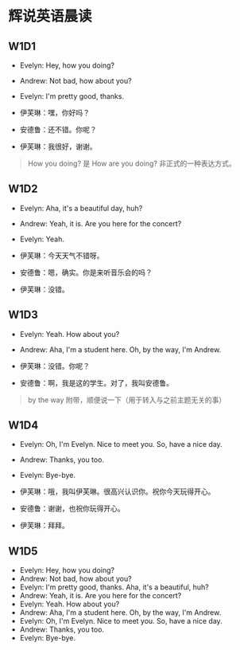# 辉说英语晨读

## W1D1

- Evelyn: Hey, how you doing?
- Andrew: Not bad, how about you?
- Evelyn: I'm pretty good, thanks.

- 伊芙琳：嘿，你好吗？
- 安德鲁：还不错。你呢？
- 伊芙琳：我很好，谢谢。

> How you doing? 是 How are you doing? 非正式的一种表达方式。

## W1D2

- Evelyn: Aha, it's a beautiful day, huh?
- Andrew: Yeah, it is. Are you here for the concert?
- Evelyn: Yeah.

- 伊芙琳：今天天气不错呀。
- 安德鲁：嗯，确实。你是来听音乐会的吗？
- 伊芙琳：没错。

## W1D3

- Evelyn: Yeah. How about you?
- Andrew: Aha, I'm a student here. Oh, by the way, I'm Andrew.

- 伊芙琳：没错。你呢？
- 安德鲁：啊，我是这的学生。对了，我叫安德鲁。

> by the way 附带，顺便说一下（用于转入与之前主题无关的事）

## W1D4

- Evelyn: Oh, I'm Evelyn. Nice to meet you. So, have a nice day.
- Andrew: Thanks, you too.
- Evelyn: Bye-bye.

- 伊芙琳：哦，我叫伊芙琳。很高兴认识你。祝你今天玩得开心。
- 安德鲁：谢谢，也祝你玩得开心。
- 伊芙琳：拜拜。


## W1D5

- Evelyn: Hey, how you doing?
- Andrew: Not bad, how about you?
- Evelyn: I'm pretty good, thanks. Aha, it's a beautiful, huh?
- Andrew: Yeah, it is. Are you here for the concert?
- Evelyn: Yeah. How about you?
- Andrew: Aha, I'm a student here. Oh, by the way, I'm Andrew.
- Evelyn: Oh, I'm Evelyn. Nice to meet you. So, have a nice day.
- Andrew: Thanks, you too.
- Evelyn: Bye-bye.
